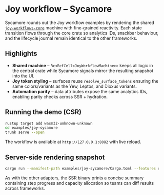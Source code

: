 # Joy workflow – Sycamore

Sycamore rounds out the Joy workflow examples by rendering the shared
[`joy-workflows-core`](../joy-workflows-core) machine with fine-grained
reactivity. Each state transition flows through the core crate so analytics IDs,
snackbar behaviour, and the lifecycle journal remain identical to the other
frameworks.

## Highlights

- **Shared machine** – `Rc<RefCell<JoyWorkflowMachine>>` keeps all logic in the
  central crate while Sycamore signals mirror the resulting snapshot into the UI.
- **Joy token styling** – surfaces reuse `resolve_surface_tokens` ensuring the
  same colors/variants as the Yew, Leptos, and Dioxus variants.
- **Automation parity** – data attributes expose the same analytics IDs, enabling
  parity checks across SSR + hydration.

## Running the demo (CSR)

```bash
rustup target add wasm32-unknown-unknown
cd examples/joy-sycamore
trunk serve --open
```

The workflow is available at `http://127.0.0.1:8082` with live reload.

## Server-side rendering snapshot

```bash
cargo run --manifest-path examples/joy-sycamore/Cargo.toml --features ssr
```

As with the other adapters, the SSR binary prints a concise summary containing
step progress and capacity allocation so teams can diff results across
frameworks.

